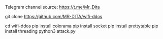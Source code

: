 Telegram channel source: https://t.me/Mr_Dita


git clone https://github.com/MR-DITA/wifi-ddos

cd wifi-ddos
pip install colorama 
pip install socket
pip install prettytable
pip install threading
python3 attack.py
